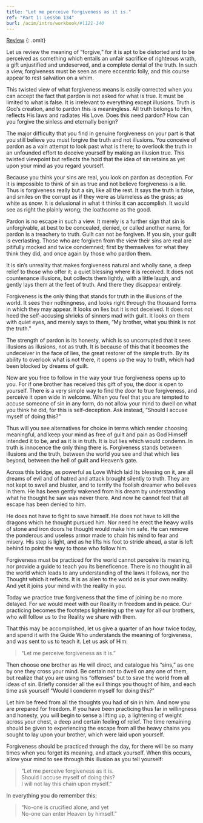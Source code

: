 ```yaml
---
title: "Let me perceive forgiveness as it is."
ref: "Part 1: Lesson 134"
burl: /acim/intro/workbook/#l121-140
---
```


<a class="hide-review" href="/acim/workbook/l147/#l134">Review</a>
{: .omit}

Let us review the meaning of “forgive,” for it is apt to be distorted
and to be perceived as something which entails an unfair sacrifice of
righteous wrath, a gift unjustified and undeserved, and a complete
denial of the truth. In such a view, forgiveness must be seen as mere
eccentric folly, and this course appear to rest salvation on a whim.

This twisted view of what forgiveness means is easily corrected when you
can accept the fact that pardon is not asked for what is true. It must
be limited to what is false. It is irrelevant to everything except
illusions. Truth is God’s creation, and to pardon this is meaningless.
All truth belongs to Him, reflects His laws and radiates His Love. Does
this need pardon? How can you forgive the sinless and eternally benign?

The major difficulty that you find in genuine forgiveness on your part
is that you still believe you must forgive the truth and not
illusions. You conceive of pardon as a vain attempt to look past what is
there; to overlook the truth in an unfounded effort to deceive yourself
by making an illusion true. This twisted viewpoint but reflects the hold
that the idea of sin retains as yet upon your mind as you regard
yourself.

Because you think your sins are real, you look on pardon as deception.
For it is impossible to think of sin as true and not believe forgiveness
is a lie. Thus is forgiveness really but a sin, like all the rest. It
says the truth is false, and smiles on the corrupt as if they were as
blameless as the grass; as white as snow. It is delusional in what it
thinks it can accomplish. It would see as right the plainly wrong; the
loathsome as the good.

Pardon is no escape in such a view. It merely is a further sign that sin
is unforgivable, at best to be concealed, denied, or called another
name, for pardon is a treachery to truth. Guilt can not be forgiven. If
you sin, your guilt is everlasting. Those who are forgiven from the view
their sins are real are pitifully mocked and twice condemned; first by
themselves for what they think they did, and once again by those who
pardon them.

It is sin’s unreality that makes forgiveness natural and wholly sane, a
deep relief to those who offer it; a quiet blessing where it is
received. It does not countenance illusions, but collects them lightly,
with a little laugh, and gently lays them at the feet of truth. And
there they disappear entirely.

Forgiveness is the only thing that stands for truth in the illusions of
the world. It sees their nothingness, and looks right through the
thousand forms in which they may appear. It looks on lies but it is not
deceived. It does not heed the self-accusing shrieks of sinners mad with
guilt. It looks on them with quiet eyes, and merely says to them, “My
brother, what you think is not the truth.”

The strength of pardon is its honesty, which is so uncorrupted that it
sees illusions as illusions, not as truth. It is because of this that it
becomes the undeceiver in the face of lies, the great restorer of the
simple truth. By its ability to overlook what is not there, it opens up
the way to truth, which had been blocked by dreams of guilt.

Now are you free to follow in the way your true forgiveness opens up to
you. For if one brother has received this gift of you, the door is open
to yourself. There is a very simple way to find the door to true
forgiveness, and perceive it open wide in welcome. When you feel that you
are tempted to accuse someone of sin in any form, do not allow your mind
to dwell on what you think he did, for this is self-deception. Ask
instead, “Should I accuse myself of doing this?”

Thus will you see alternatives for choice in terms which render choosing
meaningful, and keep your mind as free of guilt and pain as God Himself
intended it to be, and as it is in truth. It is but lies which would
condemn. In truth is innocence the only thing there is. Forgiveness
stands between illusions and the truth, between the world you see and
that which lies beyond, between the hell of guilt and Heaven’s gate.

Across this bridge, as powerful as Love Which laid Its blessing on it,
are all dreams of evil and of hatred and attack brought silently to
truth. They are not kept to swell and bluster, and to terrify the foolish
dreamer who believes in them. He has been gently wakened from his dream
by understanding what he thought he saw was never there. And now he
cannot feel that all escape has been denied to him.

He does not have to fight to save himself. He does not have to
kill the dragons which he thought pursued him. Nor need he erect the
heavy walls of stone and iron doors he thought would make him safe. He
can remove the ponderous and useless armor made to chain his mind to
fear and misery. His step is light, and as he lifts his foot to stride
ahead, a star is left behind to point the way to those who follow him.

Forgiveness must be practiced for the world cannot perceive its meaning,
nor provide a guide to teach you its beneficence. There is no thought in
all the world which leads to any understanding of the laws it follows,
nor the Thought which it reflects. It is as alien to the world as is
your own reality. And yet it joins your mind with the reality in you.

Today we practice true forgiveness that the time of joining be no more
delayed. For we would meet with our Reality in freedom and in peace. Our
practicing becomes the footsteps lightening up the way for all our
brothers, who will follow us to the Reality we share with them.

That this may be accomplished, let us give a quarter of an hour twice
today, and spend it with the Guide Who understands the meaning of
forgiveness, and was sent to us to teach it. Let us ask of Him:

> “Let me perceive forgiveness as it is.”

Then choose one brother as He will direct, and catalogue his “sins,” as
one by one they cross your mind. Be certain not to dwell on any one of
them, but realize that you are using his “offenses” but to save the
world from all ideas of sin. Briefly consider all the evil things you
thought of him, and each time ask yourself “Would I condemn myself for
doing this?”

Let him be freed from all the thoughts you had of sin in him. And now
you are prepared for freedom. If you have been practicing thus far in
willingness and honesty, you will begin to sense a lifting up, a
lightening of weight across your chest, a deep and certain feeling of
relief. The time remaining should be given to experiencing the escape
from all the heavy chains you sought to lay upon your brother, which
were laid upon yourself.

Forgiveness should be practiced through the day, for there will be so
many times when you forget its meaning, and attack yourself. When this
occurs, allow your mind to see through this illusion as you
tell yourself:

> “Let me perceive forgiveness as it is.<br/>
> Should I accuse myself of doing this?<br/>
> I will not lay this chain upon myself.”

In everything you do remember this:

> “No-one is crucified alone, and yet<br/>
> No-one can enter Heaven by himself.”

